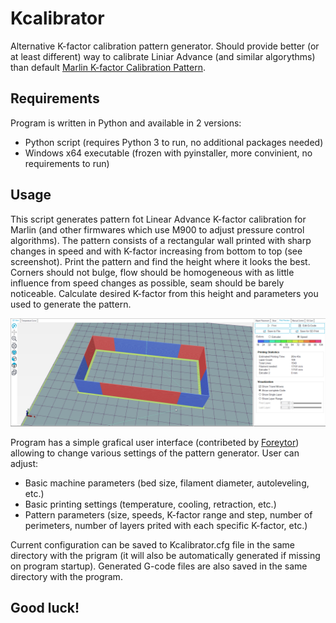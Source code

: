 # Kcalibrator
Alternative K-factor calibration pattern generator.
Should provide better (or at least different) way to calibrate Liniar Advance (and similar algorythms) than default [Marlin K-factor Calibration Pattern](https://marlinfw.org/tools/lin_advance/k-factor.html).

## Requirements
Program is written in Python and available in 2 versions:
+ Python script (requires Python 3 to run, no additional packages needed)
+ Windows x64 executable (frozen with pyinstaller, more convinient, no requirements to run)

## Usage
This script generates pattern fot Linear Advance K-factor calibration for Marlin (and other firmwares which use M900 to adjust pressure control algorithms).
The pattern consists of a rectangular wall printed with sharp changes in speed and with K-factor increasing from bottom to top (see screenshot).
Print the pattern and find the height where it looks the best.
Corners should not bulge, flow should be homogeneous with as little influence from speed changes as possible, seam should be barely noticeable.
Calculate desired K-factor from this height and parameters you used to generate the pattern.

![Pattern example](img\RH_example_patter.png)

Program has a simple grafical user interface (contribeted by [Foreytor](https://github.com/Foreytor)) allowing to change various settings of the pattern generator.
User can adjust:
- Basic machine parameters (bed size, filament diameter, autoleveling, etc.)
- Basic printing settings (temperature, cooling, retraction, etc.)
- Pattern parameters (size, speeds, K-factor range and step, number of perimeters, number of layers prited with each specific K-factor, etc.)

Current configuration can be saved to Kcalibrator.cfg file in the same directory with the prigram (it will also be automatically generated if missing on program startup).
Generated G-code files are also saved in the same directory with the program.

## Good luck!
